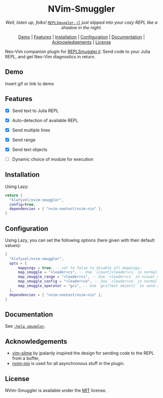 <div align="center">

# NVim-Smuggler

*Well, listen up, folks! [`REPLSmuggler.jl`](https://github.com/klafyvel/REPLSmuggler.jl) just slipped into your cozy REPL like a shadow in the night.*

[Demo](#Demo) | [Features](#Features) | [Installation](#Installation) | [Configuration](#Configuration) | [Documentation](#Documentation) | [Acknowledgements](#Acknowledgements) | [License](#License)
</div>

Neo-Vim companion plugin for [REPLSmuggler.jl](https://github.com/klafyvel/REPLSmuggler.jl). Send code to your Julia REPL, and get Neo-Vim diagnostics in return.


## Demo

Insert gif or link to demo

## Features

- [x]  Send text to Julia REPL
- [x]  Auto-detection of available REPL
- [x]  Send multiple lines
- [x]  Send range
- [x]  Send text objects
- [ ]  Dynamic choice of module for execution


## Installation

Using Lazy:

```lua
return {
  "klafyvel/nvim-smuggler",
  config=true,
  dependencies = { "nvim-neotest/nvim-nio" },
}
```
    
## Configuration

Using Lazy, you can set the following options (here given with their default values):
```lua
{
  "klafyvel/nvim-smuggler",
  opts = {
      mappings = true, -- set to false to disable all mappings.
      map_smuggle = "<leader>cs", -- Use `[count]<leader>cs` in normal mode to send count lines.
      map_smuggle_range = "<leader>cs", -- Use `<leader>cs` in visual mode to send the current selection.
      map_smuggle_config = "<leader>ce", -- Use `<leader>ce` in normal mode to reconfigure the plugin.
      map_smuggle_operator = "gcs", -- Use `gcs[text object]` to send a text object in normal mode.
  },
  dependencies = { "nvim-neotest/nvim-nio" },
}
```
## Documentation

See [`:help smuggler`](https://github.com/klafyvel/nvim-smuggler/blob/main/doc/smuggler.txt).


## Acknowledgements

 - [vim-slime](https://github.com/jpalardy/vim-slime) by jpalardy inspired the design for sending code to the REPL from a buffer,
 - [nvim-nio](https://github.com/nvim-neotest/nvim-nio) is used for all asynchronous stuff in the plugin.


## License

NVim-Smuggler is available under the [MIT](https://choosealicense.com/licenses/mit/) license.



